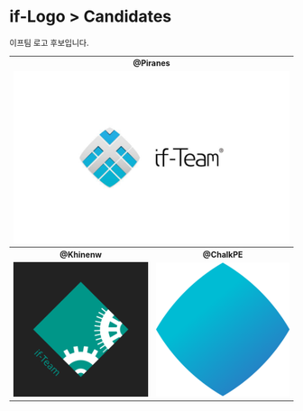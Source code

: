 # if-Logo > Candidates

이프팀 로고 후보입니다.

<table>
  <tbody>
    <th align="center" colspan="2">@Piranes</th>
    <tr><td align="center" colspan="2"><img src="Piranes/if-Logo.jpg"></tr>
    <tr><th>@Khinenw</th>
    <th>@ChalkPE</th></tr>
    <tr><td><img src="Khinenw/if-Logo.svg" alt="Khinenw" width="384px"></td>
    <td><img src="ChalkPE/if-Logo.svg" alt="ChalkPE" width="384px"></td>
  </tr></tbody>
</table>
